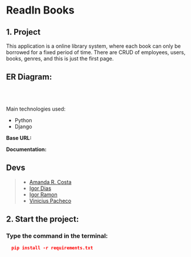 <h1> ReadIn Books</h1>

## **1. Project** 

 This application is a online library system, where each book can only be borrowed for a fixed period of time. There are CRUD of employees, users, books, genres, and this is just the first page.

 ## <strong>ER Diagram: </strong>
 <br><br>


 Main technologies used:

 - Python
 - Django
 
 **Base URL:**

 **Documentation:**

 ## **Devs**

 > - [Amanda R. Costa](https://www.linkedin.com/in/amanda-fullstack/)
 > - [Igor Dias](https://www.linkedin.com/in/igord934/) 
 > - [Igor Ramon](https://www.linkedin.com/in/igor-ramon-rio-tinto/)
 > - [Vinicius Pacheco](https://www.linkedin.com/in/viniciusgrp/)

 ## **2. Start the project:**
 ### Type the command in the terminal:

```json
  pip install -r requirements.txt
 ```
